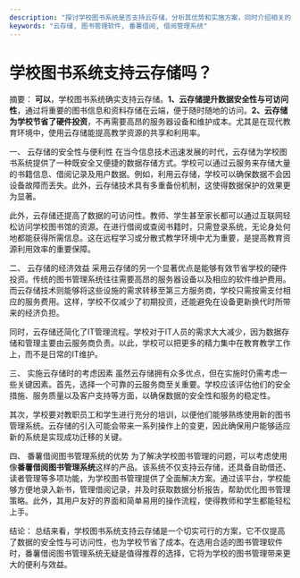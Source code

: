 ```yaml
---
description: "探讨学校图书系统是否支持云存储，分析其优势和实施方案，同时介绍相关的图书管理软件."
keywords: "云存储, 图书管理软件, 番薯借阅, 借阅管理系统"
---
```

# 学校图书系统支持云存储吗？

摘要： 
**可以**，学校图书系统确实支持云存储。**1、云存储提升数据安全性与可访问性**，通过将重要的图书信息和资料存储在云端，便于随时随地的访问。**2、云存储为学校节省了硬件投资**，不再需要高昂的服务器设备和维护成本。尤其是在现代教育环境中，使用云存储能提高教学资源的共享和利用率。

一、 云存储的安全性与便利性
在当今信息技术迅速发展的时代，云存储为学校图书系统提供了一种既安全又便捷的数据存储方式。学校可以通过云服务来存储大量的书籍信息、借阅记录及用户数据。例如，利用云存储，学校可以确保数据不会因设备故障而丢失。此外，云存储技术具有多重备份机制，这使得数据保护的效果更为显著。 

此外，云存储还提高了数据的可访问性。教师、学生甚至家长都可以通过互联网轻松访问学校图书馆的资源。在进行借阅或查阅书籍时，只需登录系统，无论身处何地都能获得所需信息。这在远程学习或分散式教学环境中尤为重要，是提高教育资源利用效率的重要保障。

二、 云存储的经济效益
采用云存储的另一个显著优点是能够有效节省学校的硬件投资。传统的图书管理系统往往需要高昂的服务器设备以及相应的软件维护费用。而云存储技术则能够将这些设施的需求转移至第三方服务商，学校只需按需支付相应的服务费用。这样，学校不仅减少了初期投资，还能避免在设备更新换代时所带来的经济负担。

同时，云存储还简化了IT管理流程。学校对于IT人员的需求大大减少，因为数据存储和管理主要由云服务商负责。以此，学校可以把更多的精力集中在教育教学工作上，而不是日常的IT维护。

三、 实施云存储时的考虑因素
虽然云存储拥有众多优点，但在实施时仍需考虑一些关键因素。首先，选择一个可靠的云服务商至关重要。学校应该评估他们的安全措施、服务质量以及客户支持等方面，以确保数据的安全性和服务的稳定性。

其次，学校要对教职员工和学生进行充分的培训，以便他们能够熟练使用新的图书管理系统。云存储的引入可能会带来一系列操作上的变更，因此确保用户能够适应新的系统是实现成功迁移的关键。

四、 番薯借阅图书管理系统的优势
为了解决学校图书管理的问题，可以考虑使用像**番薯借阅图书管理系统**这样的产品。该系统不仅支持云存储，还具备自助借还、读者管理等多项功能，为学校图书管理提供了全面解决方案。通过该平台，学校能够方便地录入新书，管理借阅记录，并及时获取数据分析报告，帮助优化图书管理策略。此外，其用户友好的界面和简单易用的操作流程，使得教师和学生都能轻松上手。

结论：
总结来看，学校图书系统支持云存储是一个切实可行的方案，它不仅提高了数据的安全性与可访问性，也为学校节省了成本。在选用合适的图书管理软件时，番薯借阅图书管理系统无疑是值得推荐的选择，它将为学校的图书管理带来更大的便利与效益。
